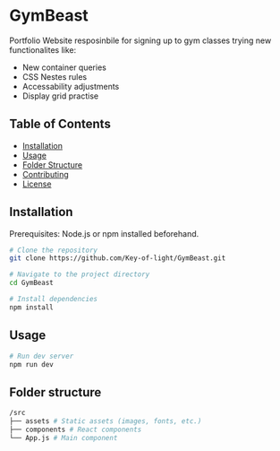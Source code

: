 # **GymBeast**

Portfolio Website resposinbile for signing up to gym classes trying new functionalites like:
- New container queries
- CSS Nestes rules
- Accessability adjustments
- Display grid practise

## Table of Contents

- [Installation](#installation)
- [Usage](#usage)
- [Folder Structure](#folder-structure)
- [Contributing](#contributing)
- [License](#license)

## Installation

Prerequisites: Node.js or npm installed beforehand.

```bash
# Clone the repository
git clone https://github.com/Key-of-light/GymBeast.git

# Navigate to the project directory
cd GymBeast

# Install dependencies
npm install
```

## Usage

```bash
# Run dev server
npm run dev
```

## Folder structure
```bash
/src
├── assets # Static assets (images, fonts, etc.)
├── components # React components 
└── App.js # Main component
```

